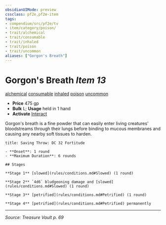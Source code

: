 ```yaml
---
obsidianUIMode: preview
cssclass: pf2e,pf2e-item
tags:
- compendium/src/pf2e/tv
- item/category/poison/
- trait/alchemical
- trait/consumable
- trait/inhaled
- trait/poison
- trait/uncommon
aliases: ["Gorgon's Breath"]
---
```

# Gorgon's Breath *Item 13*  
[alchemical](alchemical.md "Alchemical Item Trait")  [consumable](consumable.md "Consumable Item Trait")  [inhaled](inhaled.md "Inhaled Item Trait")  [poison](Reference/Rules/Traits/poison.md "Poison Effect Trait")  [uncommon](uncommon.md "Uncommon Rarity Trait")  

- **Price** 475 gp
- **Bulk** L; **Usage** held in 1 hand
- **Activate** [Interact](interact.md)

Gorgon's breath is a fine powder that can easily enter living creatures' bloodstreams through their lungs before binding to mucous membranes and causing any nearby soft tissues to harden.

```ad-inline-affliction
title: Saving Throw: DC 32 Fortitude

- **Onset**: 1 round
- **Maximum Duration**: 6 rounds

## Stages

**Stage 1** [slowed](rules/conditions.md#Slowed) (1 round)

**Stage 2** `4d6` bludgeoning damage and [slowed](rules/conditions.md#Slowed) (1 round)

**Stage 3** [petrified](rules/conditions.md#Petrified) (1 round)

**Stage 4** [petrified](rules/conditions.md#Petrified) permanently
```


---
*Source: Treasure Vault p. 69*